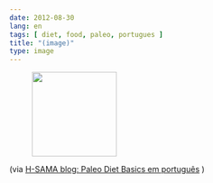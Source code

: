 ```yaml
---
date: 2012-08-30
lang: en
tags: [ diet, food, paleo, portugues ]
title: "(image)"
type: image
---
```


<figure>
<a
href="https://hugo.ferreira.cc/via-h-sama-blog-paleo-diet-basics-em-portugues/attachment/665/"
rel="attachment"><img
src="/wp-content/uploads/2012/08/tumblr_m9ksbjNA8e1qz82meo1_r1_500-150x150.jpg"
srcset="/wp-content/uploads/2012/08/tumblr_m9ksbjNA8e1qz82meo1_r1_500-150x150.jpg 150w, /wp-content/uploads/2012/08/tumblr_m9ksbjNA8e1qz82meo1_r1_500-300x300.jpg 300w, /wp-content/uploads/2012/08/tumblr_m9ksbjNA8e1qz82meo1_r1_500.jpg 500w"
sizes="(max-width: 150px) 100vw, 150px" width="150" height="150" /></a></figure>

(via [H-SAMA blog: Paleo Diet Basics em
português](http://www.h-sama.com/2012/07/paleo-diet-basics-em-portugues.html)
)

